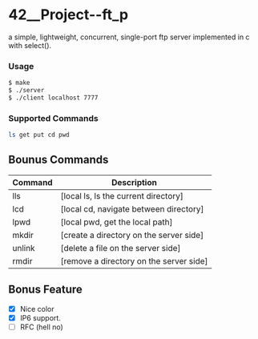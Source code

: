 # 42__Project--ft_p
a simple, lightweight, concurrent, single-port ftp server implemented in c with select(). 


### Usage

```sh
$ make
$ ./server
$ ./client localhost 7777
```

### Supported Commands
```sh
ls get put cd pwd
```
## Bounus Commands
| Command | Description |
| ------ | ------ |
| lls | [local ls, ls the current directory] |
| lcd | [local cd, navigate between directory] |
| lpwd | [local pwd, get the local path] |
| mkdir | [create a directory on the server side] |
| unlink | [delete a file on the server side] |
| rmdir | [remove a directory on the server side] |

## Bonus Feature
- [x] Nice color 
- [x] IP6 support.
- [ ] RFC (hell no)
